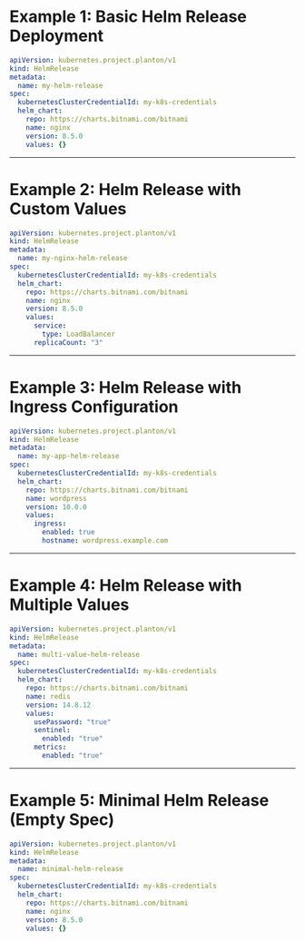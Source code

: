 
# Example 1: Basic Helm Release Deployment

```yaml
apiVersion: kubernetes.project.planton/v1
kind: HelmRelease
metadata:
  name: my-helm-release
spec:
  kubernetesClusterCredentialId: my-k8s-credentials
  helm_chart:
    repo: https://charts.bitnami.com/bitnami
    name: nginx
    version: 8.5.0
    values: {}
```

---

# Example 2: Helm Release with Custom Values

```yaml
apiVersion: kubernetes.project.planton/v1
kind: HelmRelease
metadata:
  name: my-nginx-helm-release
spec:
  kubernetesClusterCredentialId: my-k8s-credentials
  helm_chart:
    repo: https://charts.bitnami.com/bitnami
    name: nginx
    version: 8.5.0
    values:
      service:
        type: LoadBalancer
      replicaCount: "3"
```

---

# Example 3: Helm Release with Ingress Configuration

```yaml
apiVersion: kubernetes.project.planton/v1
kind: HelmRelease
metadata:
  name: my-app-helm-release
spec:
  kubernetesClusterCredentialId: my-k8s-credentials
  helm_chart:
    repo: https://charts.bitnami.com/bitnami
    name: wordpress
    version: 10.0.0
    values:
      ingress:
        enabled: true
        hostname: wordpress.example.com
```

---

# Example 4: Helm Release with Multiple Values

```yaml
apiVersion: kubernetes.project.planton/v1
kind: HelmRelease
metadata:
  name: multi-value-helm-release
spec:
  kubernetesClusterCredentialId: my-k8s-credentials
  helm_chart:
    repo: https://charts.bitnami.com/bitnami
    name: redis
    version: 14.8.12
    values:
      usePassword: "true"
      sentinel:
        enabled: "true"
      metrics:
        enabled: "true"
```

---

# Example 5: Minimal Helm Release (Empty Spec)

```yaml
apiVersion: kubernetes.project.planton/v1
kind: HelmRelease
metadata:
  name: minimal-helm-release
spec:
  kubernetesClusterCredentialId: my-k8s-credentials
  helm_chart:
    repo: https://charts.bitnami.com/bitnami
    name: nginx
    version: 8.5.0
    values: {}
```
